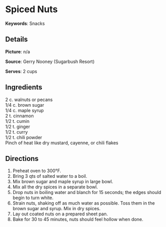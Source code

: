 # Spiced Nuts

__Keywords__: Snacks

## Details
__Picture__: n/a

__Source__: Gerry Nooney (Sugarbush Resort)

__Serves__: 2 cups

## Ingredients
2 c. walnuts or pecans  
1/4 c. brown sugar  
1/4 c. maple syrup  
2 t. cinnamon  
1/2 t. cumin  
1/2 t. ginger  
1/2 t. curry  
1/2 t. chili powder  
Pinch of heat like dry mustard, cayenne, or chili flakes

## Directions
1. Preheat oven to 300&deg;F.
2. Bring 3 qts of salted water to a boil.
3. Mix brown sugar and maple syrup in large bowl.
4. Mix all the dry spices in a separate bowl.
5. Drop nuts in boiling water and blanch for 15 seconds; the edges should begin to turn white.
6. Strain nuts, shaking off as much water as possible. Toss them in the brown sugar and syrup. Mix in dry spices.
7. Lay out coated nuts on a prepared sheet pan.
8. Bake for 30 to 45 minutes, nuts should feel hollow when done.